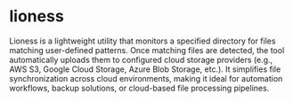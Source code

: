 # lioness
 Lioness is a lightweight utility that monitors a specified directory for files matching user-defined patterns. Once matching files are detected, the tool automatically uploads them to configured cloud storage providers (e.g., AWS S3, Google Cloud Storage, Azure Blob Storage, etc.). It simplifies file synchronization across cloud environments, making it ideal for automation workflows, backup solutions, or cloud-based file processing pipelines.
